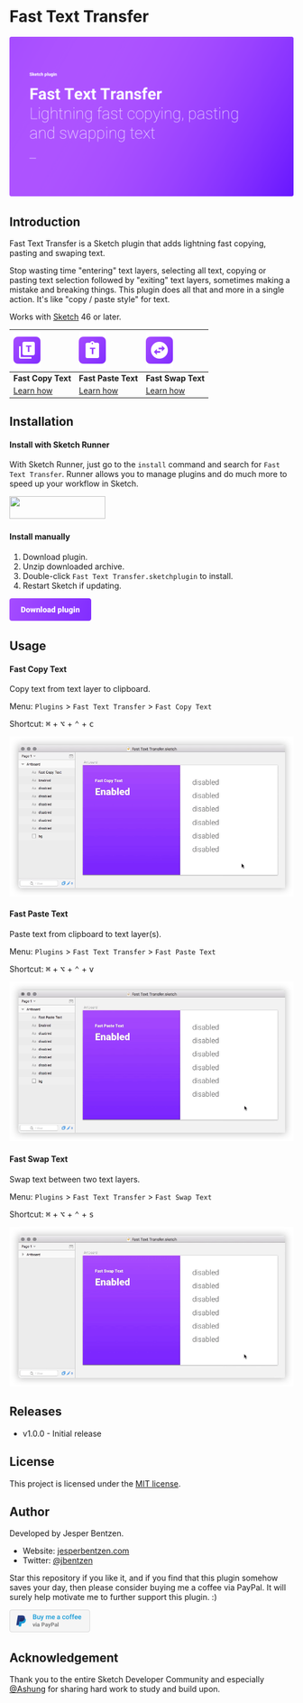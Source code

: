 # Fast Text Transfer
![Fast Text Transfer](docs/cover.png)

## Introduction
Fast Text Transfer is a Sketch plugin that adds lightning fast copying, pasting and swaping text.

Stop wasting time "entering" text layers, selecting all text, copying or pasting text selection followed by "exiting" text layers, sometimes making a mistake and breaking things. This plugin does all that and more in a single action. It's like "copy / paste style" for text.

Works with [Sketch](https://sketchapp.com) 46 or later.

| ![Fast Copy Text Icon](docs/fast-copy-text-icon.png) | ![Fast Copy Text Icon](docs/fast-paste-text-icon.png) | ![Fast Copy Text Icon](docs/fast-swap-text-icon.png) |
| :--- | :--- | :--- |
| **Fast Copy Text** | **Fast Paste Text** | **Fast Swap Text** |
| [Learn how](#fast-copy-text) | [Learn how](#fast-paste-text) | [Learn how](#fast-swap-text) |


## Installation

#### Install with Sketch Runner
With Sketch Runner, just go to the `install` command and search for `Fast Text Transfer`. Runner allows you to manage plugins and do much more to speed up your workflow in Sketch.

<a href="http://sketchrunner.com">
  <img img width="170" height="40" src="http://sketchrunner.com/img/Runner_badge_blue_160x40.png">
</a>


#### Install manually
1. Download plugin.
2. Unzip downloaded archive.
3. Double-click `Fast Text Transfer.sketchplugin` to install.
4. Restart Sketch if updating.

<a href="https://github.com/jbentzen/sketch-fast-text-transfer/releases/download/v1.0.0/Fast.Text.Transfer.sketchplugin.zip">
  <img img width="145" height="40" src="docs/download.png">
</a>


## Usage

#### Fast Copy Text

Copy text from text layer to clipboard.

Menu: `Plugins` > `Fast Text Transfer` > `Fast Copy Text`

Shortcut:  <kbd>⌘</kbd> + <kbd>⌥</kbd> + <kbd>⌃</kbd> + <kbd>c</kbd>

![Fast Copy Text](docs/fast-copy-text-demo.gif)


#### Fast Paste Text

Paste text from clipboard to text layer(s).

Menu: `Plugins` > `Fast Text Transfer` > `Fast Paste Text`

Shortcut:  <kbd>⌘</kbd> + <kbd>⌥</kbd> + <kbd>⌃</kbd> + <kbd>v</kbd>

![Fast Paste Text](docs/fast-paste-text-demo.gif)

#### Fast Swap Text

Swap text between two text layers.

Menu: `Plugins` > `Fast Text Transfer` > `Fast Swap Text`

Shortcut:  <kbd>⌘</kbd> + <kbd>⌥</kbd> + <kbd>⌃</kbd> + <kbd>s</kbd>

![Fast Swap Text](docs/fast-swap-text-demo.gif)


## Releases
- v1.0.0 - Initial release

## License
This project is licensed under the [MIT license](LICENSE).


## Author
Developed by Jesper Bentzen.

- Website: [jesperbentzen.com](http://jesperbentzen.com)
- Twitter: [@jbentzen](https://twitter.com/jbentzen)

Star this repository if you like it, and if you find that this plugin somehow saves your day, then please consider buying me a coffee via PayPal. It will surely help motivate me to further support this plugin. :)

<a href="https://www.paypal.me/jesperbentzen/">
  <img img width="143" height="40" src="docs/paypal.png">
</a>


## Acknowledgement
Thank you to the entire Sketch Developer Community and especially [@Ashung](https://github.com/Ashung) for sharing hard work to study and build upon.
